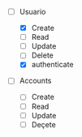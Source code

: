 - [ ] Usuario

  - [x] Create
  - [ ] Read
  - [ ] Update
  - [ ] Delete
  - [x] authenticate

- [ ] Accounts
  - [ ] Create
  - [ ] Read
  - [ ] Update
  - [ ] Deçete
